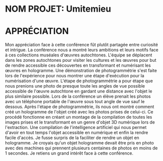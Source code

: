 # NOM PROJET:  Umitemieu

# APPRÉCIATION
Mon appréciation face à cette conférence fût plutôt partagée entre curiosité et intrigue. La conférence nous a montré leurs ambitions et leurs
motifs face à ces collections muséales d'œuvres autochtones. L'équipe se déplacent dans les zones autochtones pour visiter les cultures et les 
œuvres pour but de rendre accessible ces découvertes en transformant et numérisant les œuvres en hologramme.
Une démonstration de photogrammétrie s'est faite lors de l'expérience pour nous montrer une étape d'exécution pour la numérisation d'une
œuvre. L'étape de photogrammétrie a pour étape que nous prenions une photo de presque toute les angles de vue possible accessible de l'œuvre autochtone
en gardant une distance avec l'objet le plus similaire possible. Lors de la conférence un élève prenait les photos avec un téléphone portable de l'œuvre 
sous tout angle de vue sauf le dessous. Après l'étape de photogrammétrie, ils nous ont montré comment créé un hologramme de l'objet créé avec les photos 
prises de celui-ci. Ce procédé fonctionne en créant un montage de la compilation de toutes les images prises et le transformant en un 
genre d'objet 3D numérique lors de l'extraction. Une compilation
de l'intelligence artificiel qui nous permet d'avoir en tout temps l'objet accessible en numérique et enfin la rendre facile d'accès. Je fusse surpris de la
faciliter de rendre un objet en hologramme. Je croyais qu'un objet hologramme devait être pris en photo avec des machines qui prennent plusieurs centaines
de photos en moins de 1 secondes. Je retiens un grand intérêt face à cette conférence.
